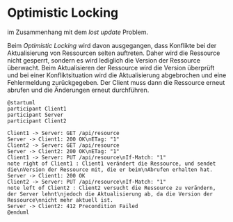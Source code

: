 # Optimistic Locking

im Zusammenhang mit dem _lost update_ Problem.

Beim _Optimistic Locking_ wird davon ausgegangen, dass Konflikte bei der Aktualisierung von Ressourcen selten auftreten. Daher wird die Ressource nicht gesperrt, sondern es wird lediglich die Version der Ressource überwacht. Beim Aktualisieren der Ressource wird die Version überprüft und bei einer Konfliktsituation wird die Aktualisierung abgebrochen und eine Fehlermeldung zurückgegeben. Der Client muss dann die Ressource erneut abrufen und die Änderungen erneut durchführen.

```plantuml
@startuml
participant Client1
participant Server
participant Client2

Client1 -> Server: GET /api/resource
Server -> Client1: 200 OK\nETag: "1"
Client2 -> Server: GET /api/resource
Server -> Client2: 200 OK\nETag: "1"
Client1 -> Server: PUT /api/resource\nIf-Match: "1"
note right of Client1 : Client1 verändert die Ressource, und sendet die\nVersion der Ressource mit, die er beim\nAbrufen erhalten hat.
Server -> Client1: 200 OK
Client2 -> Server: PUT /api/resource\nIf-Match: "1"
note left of Client2 : Client2 versucht die Ressource zu verändern, der Server lehnt\njedoch die Aktualisierung ab, da die Version der Ressource\nnicht mehr aktuell ist.
Server -> Client2: 412 Precondition Failed
@enduml
```
